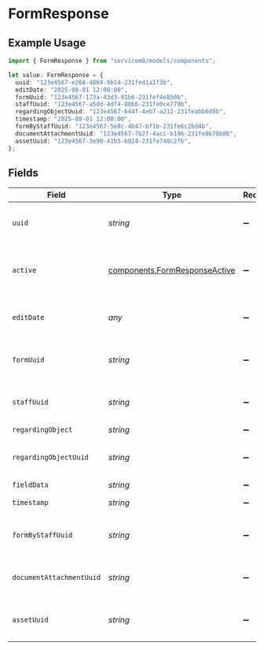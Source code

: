 # FormResponse

## Example Usage

```typescript
import { FormResponse } from "servicem8/models/components";

let value: FormResponse = {
  uuid: "123e4567-e268-4869-9b14-231fed1a1f3b",
  editDate: "2025-08-01 12:00:00",
  formUuid: "123e4567-173a-43d3-91b6-231fef4e850b",
  staffUuid: "123e4567-a5dd-4df4-80b6-231fe0ce779b",
  regardingObjectUuid: "123e4567-644f-4eb7-a212-231feabb6d9b",
  timestamp: "2025-08-01 12:00:00",
  formByStaffUuid: "123e4567-5e8c-4b47-bf1b-231fe6c2bd4b",
  documentAttachmentUuid: "123e4567-7b2f-4acc-b196-231fe8678b0b",
  assetUuid: "123e4567-3e90-41b5-b924-231fe740c2fb",
};
```

## Fields

| Field                                                                          | Type                                                                           | Required                                                                       | Description                                                                    | Example                                                                        |
| ------------------------------------------------------------------------------ | ------------------------------------------------------------------------------ | ------------------------------------------------------------------------------ | ------------------------------------------------------------------------------ | ------------------------------------------------------------------------------ |
| `uuid`                                                                         | *string*                                                                       | :heavy_minus_sign:                                                             | Unique identifier for this record                                              | 123e4567-e268-4869-9b14-231fed1a1f3b                                           |
| `active`                                                                       | [components.FormResponseActive](../../models/components/formresponseactive.md) | :heavy_minus_sign:                                                             | Record active/deleted flag.  Valid values are [0,1]                            |                                                                                |
| `editDate`                                                                     | *any*                                                                          | :heavy_minus_sign:                                                             | Timestamp at which record was last modified                                    | 2025-08-01 12:00:00                                                            |
| `formUuid`                                                                     | *string*                                                                       | :heavy_minus_sign:                                                             | N/A                                                                            | 123e4567-173a-43d3-91b6-231fef4e850b                                           |
| `staffUuid`                                                                    | *string*                                                                       | :heavy_minus_sign:                                                             | N/A                                                                            | 123e4567-a5dd-4df4-80b6-231fe0ce779b                                           |
| `regardingObject`                                                              | *string*                                                                       | :heavy_minus_sign:                                                             | N/A                                                                            |                                                                                |
| `regardingObjectUuid`                                                          | *string*                                                                       | :heavy_minus_sign:                                                             | N/A                                                                            | 123e4567-644f-4eb7-a212-231feabb6d9b                                           |
| `fieldData`                                                                    | *string*                                                                       | :heavy_minus_sign:                                                             | N/A                                                                            |                                                                                |
| `timestamp`                                                                    | *string*                                                                       | :heavy_minus_sign:                                                             | N/A                                                                            | 2025-08-01 12:00:00                                                            |
| `formByStaffUuid`                                                              | *string*                                                                       | :heavy_minus_sign:                                                             | N/A                                                                            | 123e4567-5e8c-4b47-bf1b-231fe6c2bd4b                                           |
| `documentAttachmentUuid`                                                       | *string*                                                                       | :heavy_minus_sign:                                                             | N/A                                                                            | 123e4567-7b2f-4acc-b196-231fe8678b0b                                           |
| `assetUuid`                                                                    | *string*                                                                       | :heavy_minus_sign:                                                             | N/A                                                                            | 123e4567-3e90-41b5-b924-231fe740c2fb                                           |
